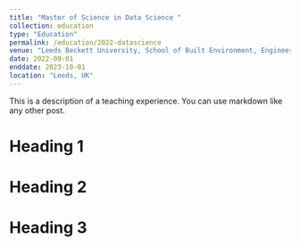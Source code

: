 ```yaml
---
title: "Master of Science in Data Science "
collection: education
type: "Education"
permalink: /education/2022-datascience
venue: "Leeds Beckett University, School of Built Environment, Engineering and Computing"
date: 2022-09-01
enddate: 2023-10-01
location: "Leeds, UK"
---
```


This is a description of a teaching experience. You can use markdown like any other post.

Heading 1
======

Heading 2
======

Heading 3
======